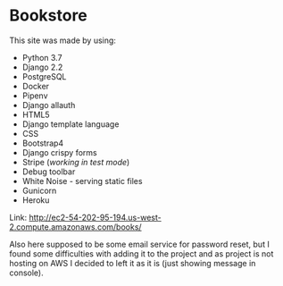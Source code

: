 # Bookstore
This site was made by using:
- Python 3.7
- Django 2.2
- PostgreSQL
- Docker
- Pipenv
- Django allauth
- HTML5
- Django template language
- CSS
- Bootstrap4
- Django crispy forms
- Stripe (*working in test mode*)
- Debug toolbar
- White Noise - serving static files
- Gunicorn
- Heroku

Link: http://ec2-54-202-95-194.us-west-2.compute.amazonaws.com/books/

Also here supposed to be some email service for password reset, but I found some difficulties with adding it to the project and as project is not hosting on AWS I decided to left it as it is (just showing message in console).
